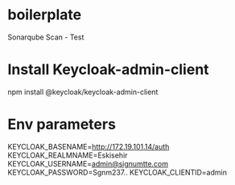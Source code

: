 # boilerplate
Sonarqube Scan - Test
# Install Keycloak-admin-client
npm install @keycloak/keycloak-admin-client
# Env parameters
KEYCLOAK_BASENAME=http://172.19.101.14/auth
KEYCLOAK_REALMNAME=Eskisehir
KEYCLOAK_USERNAME=admin@signumtte.com
KEYCLOAK_PASSWORD=Sgnm237..
KEYCLOAK_CLIENTID=admin



